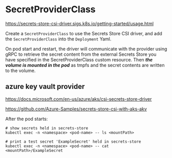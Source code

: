 # SecretProviderClass

https://secrets-store-csi-driver.sigs.k8s.io/getting-started/usage.html

Create a `SecretProviderClass` to use the Secrets Store CSI driver, and add the `SecretProviderClass` into the `Deployment` Yaml.

On pod start and restart, the driver will communicate with the provider using gRPC to retrieve the secret content from the external Secrets Store you have specified in the SecretProviderClass custom resource. Then _**the volume is mounted in the pod**_ as tmpfs and the secret contents are written to the volume.

## azure key vault provider
https://docs.microsoft.com/en-us/azure/aks/csi-secrets-store-driver

https://github.com/Azure-Samples/secrets-store-csi-with-aks-akv

After the pod starts:
```
# show secrets held in secrets-store
kubectl exec -n <namespace> <pod-name> -- ls <mountPath>

# print a test secret 'ExampleSecret' held in secrets-store
kubectl exec -n <namespace> <pod-name> -- cat <mountPath>/ExampleSecret
```
